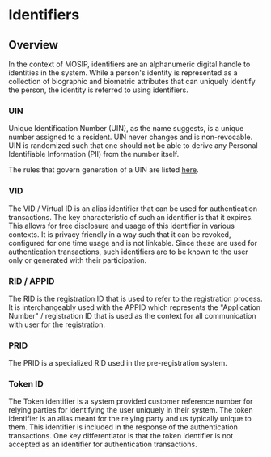# Identifiers

## Overview
In the context of MOSIP, identifiers are an alphanumeric digital handle to identities in the system. While a person's identity is represented as a collection of biographic and biometric attributes that can uniquely identify the person, the identity is referred to using identifiers.

### UIN
Unique Identification Number (UIN), as the name suggests, is a unique number assigned to a resident. UIN never changes and is non-revocable. UIN is randomized such that one should not be able to derive any Personal Identifiable Information (PII) from the number itself.

The rules that govern generation of a UIN are listed [here](https://github.com/mosip/commons/blob/release-1.2.0/kernel/kernel-idgenerator-service/README.md).

### VID
The VID / Virtual ID is an alias identifier that can be used for authentication transactions. The key characteristic of such an identifier is that it expires. This allows for free disclosure and usage of this identifier in various contexts. It is privacy friendly in a way such that it can be revoked, configured for one time usage and is not linkable. Since these are used for authentication transactions, such identifiers are to be known to the user only or generated with their participation.

### RID / APPID
The RID is the registration ID that is used to refer to the registration process. It is interchangeably used with the APPID which represents the "Application Number" / registration ID that is used as the context for all communication with user for the registration.

### PRID
The PRID is a specialized RID used in the pre-registration system.

### Token ID
The Token identifier is a system provided customer reference number for relying parties for identifying the user uniquely in their system. The token identifier is an alias meant for the relying party and us typically unique to them. This identifier is included in the response of the authentication transactions. One key differentiator is that the token identifier is not accepted as an identifier for authentication transactions.
